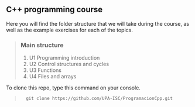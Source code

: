 ## C++ programming course

Here you will find the folder structure that we will take during the course, as well as the example exercises for each of the topics.


> ### Main structure
> 1. U1 Programming introduction
> 2. U2 Control structures and cycles
> 3. U3 Functions
> 4. U4 Files and arrays

To clone this repo, type this command on your console.
>       git clone https://github.com/UPA-ISC/ProgramacionCpp.git

